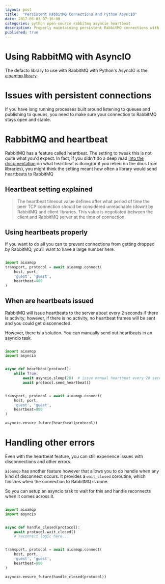 ```yaml
---
layout: post
title:  "Persistent RabbitMQ Connections and Python AsyncIO"
date: 2017-06-03 07:16:00
categories: python open-source rabbitmq asyncio heartbeat
description: Properly maintaining persistent RabbitMQ connections with Python AsyncIO
published: true
---
```


# Using RabbitMQ with AsyncIO

The defacto library to use with RabbitMQ with Python's AsyncIO is the
[aioamqp library](https://aioamqp.readthedocs.io/).


# Issues with persistent connections

If you have long running processes built around listening to queues and publishing
to queues, you need to make sure your connection to RabbitMQ stays open and
stable.


# RabbitMQ and heartbeat

RabbitMQ has a feature called heartbeat. The setting to tweak this is not quite
what you'd expect. In fact, if you didn't do a deep read
[into the documentation](https://www.rabbitmq.com/heartbeats.html)
on what heartbeat is doing(or if you relied on the docs from libraries), you
might think the setting meant how often a library would send heartbeats to
RabbitMQ

## Heartbeat setting explained

> The heartbeat timeout value defines after what period of time the peer TCP connection
> should be considered unreachable (down) by RabbitMQ and client libraries. This value
> is negotiated between the client and RabbitMQ server at the time of connection.


## Using heartbeats properly

If you want to do all you can to prevent connections from getting dropped by
RabbitMQ, you'll want to have a large number here.

```python

import aioamqp
transport, protocol = await aioamqp.connect(
    host, port,
    'guest', 'guest',
    heartbeat=800
)

```

## When are heartbeats issued

RabbitMQ will issue heartbeats to the server about every 2 seconds if there
is activity; however, if there is no activity, no heartbeat frames will be
sent and you could get disconnected.

However, there is a solution. You can manually send out heartbeats in an asyncio
task.

```python

import aioamqp
import asyncio


async def heartbeat(protocol):
    while True:
        await asyncio.sleep(20)  # issue manual heartbeat every 20 seconds
        await protocol.send_heartbeat()


transport, protocol = await aioamqp.connect(
    host, port,
    'guest', 'guest',
    heartbeat=800
)

asyncio.ensure_future(heartbeat(protocol))
```


# Handling other errors

Even with the heartbeat feature, you can still experience issues with disconnections
and other errors.

`aioamqp` has another feature however that allows you to do handle when any kind
of disconnect occurs. It provides a `wait_closed` coroutine, which finishes
when the connection to RabbitMQ is done.

So you can setup an asyncio task to wait for this and handle reconnects when it
comes across it.


```python

import aioamqp
import asyncio


async def handle_closed(protocol):
    await protocol.wait_closed()
    # reconnect logic here...


transport, protocol = await aioamqp.connect(
    host, port,
    'guest', 'guest',
    heartbeat=800
)

asyncio.ensure_future(handle_closed(protocol))
```
